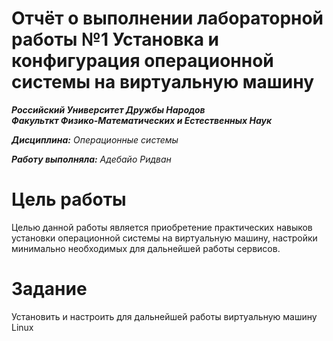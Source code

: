 # Отчёт о выполнении лабораторной работы №1 Установка и конфигурация операционной системы на виртуальную машину
***Российский Университет Дружбы Народов***  
***Факульткт Физико-Математических и Естественных Наук***  

 ***Дисциплина:*** *Операционные системы*  
 
 ***Работу выполняла:*** *Адебайо Ридван*
# Цель работы

Целью данной работы является приобретение практических навыков установки операционной системы на виртуальную машину, настройки минимально необходимых для
дальнейшей работы сервисов.

# Задание
Установить и настроить для дальнейшей работы виртуальную машину Linux

